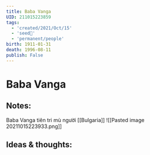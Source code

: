 ```yaml
---
title: Baba Vanga
UID: 211015223859
tags:
  - 'created/2021/Oct/15'
  - 'seed🥜'
  - 'permanent/people'
birth: 1911-01-31
death: 1996-08-11
publish: False
---
```

# Baba Vanga

## Notes:
Baba Vanga tiên tri mù người [[Bulgaria]]
![[Pasted image 20211015223933.png]]

## Ideas & thoughts:
